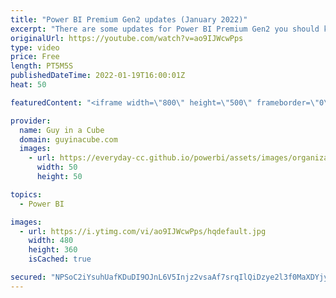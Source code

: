 ```yaml
---
title: "Power BI Premium Gen2 updates (January 2022)"
excerpt: "There are some updates for Power BI Premium Gen2 you should know about! Adam talks about the upcoming migration date and more! Are you ready for Gen2?  Plan your transition to Power BI Premium Gen2 https://docs.microsoft.com/power-bi/admin/service-premium-transition-gen1-to-gen2  Install the Gen2 metrics"
originalUrl: https://youtube.com/watch?v=ao9IJWcwPps
type: video
price: Free
length: PT5M5S
publishedDateTime: 2022-01-19T16:00:01Z
heat: 50

featuredContent: "<iframe width=\"800\" height=\"500\" frameborder=\"0\" src=\"https://www.youtube.com/embed/ao9IJWcwPps\" allow=\"accelerometer; autoplay; encrypted-media; gyroscope; picture-in-picture\" allowfullscreen></iframe>"

provider:
  name: Guy in a Cube
  domain: guyinacube.com
  images:
    - url: https://everyday-cc.github.io/powerbi/assets/images/organizations/guyinacube.com-50x50.jpg
      width: 50
      height: 50

topics:
  - Power BI

images:
  - url: https://i.ytimg.com/vi/ao9IJWcwPps/hqdefault.jpg
    width: 480
    height: 360
    isCached: true

secured: "NPSoC2iYsuhUafKDuDI9OJnL6V5Injz2vsaAf7srqIlQiDzye2l3f0MaXDYjy7a6Fsm9/4QwPORrxY9LaM7useLF7keavCMw7/Uv/c1RpCv4ThYMac7r8tIndEZ813AGJv6p1WxzZCG1FLCTxJ5pI+Ns1OgIpdCo2nz14a5fANFTNsfsNJAN/ZEpt/Y07zs1V9yUxfjmIeXvBCE1EhsPZBZN4zaW2SOMuRHYkqAK9FWXM686bSXru5iBIoxOtGEXbzWFuWdwynGrKV0iHhtJZihspG4wZa+fTPbK8GJCv9mi6enjSb9sWrrrB1Uq5Gx0+WM8hkmrHovBhwoudMFPlskTSMjpsoL7+jgneOxB3JjIZZJbbuQeLN1WMLpf8toEkfOrKwUX4Lm+nXPummhgmkdCCPcLb0O+MkQJEklQ+YU=;v4jFby7MtoERPHsoBF4mHg=="
---
```


